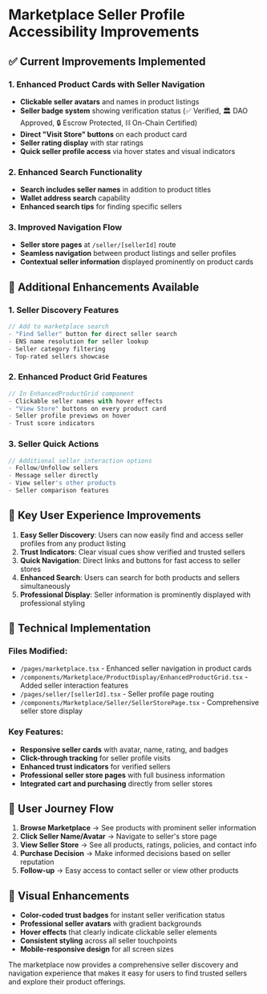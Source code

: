 # Marketplace Seller Profile Accessibility Improvements

## ✅ Current Improvements Implemented

### 1. Enhanced Product Cards with Seller Navigation
- **Clickable seller avatars** and names in product listings
- **Seller badge system** showing verification status (✅ Verified, 🏛️ DAO Approved, 🔒 Escrow Protected, ⛓️ On-Chain Certified)
- **Direct "Visit Store" buttons** on each product card
- **Seller rating display** with star ratings
- **Quick seller profile access** via hover states and visual indicators

### 2. Enhanced Search Functionality
- **Search includes seller names** in addition to product titles
- **Wallet address search** capability
- **Enhanced search tips** for finding specific sellers

### 3. Improved Navigation Flow
- **Seller store pages** at `/seller/[sellerId]` route
- **Seamless navigation** between product listings and seller profiles
- **Contextual seller information** displayed prominently on product cards

## 🚀 Additional Enhancements Available

### 1. Seller Discovery Features
```typescript
// Add to marketplace search
- "Find Seller" button for direct seller search
- ENS name resolution for seller lookup
- Seller category filtering
- Top-rated sellers showcase
```

### 2. Enhanced Product Grid Features
```typescript
// In EnhancedProductGrid component
- Clickable seller names with hover effects
- "View Store" buttons on every product card
- Seller profile previews on hover
- Trust score indicators
```

### 3. Seller Quick Actions
```typescript
// Additional seller interaction options
- Follow/Unfollow sellers
- Message seller directly
- View seller's other products
- Seller comparison features
```

## 🎯 Key User Experience Improvements

1. **Easy Seller Discovery**: Users can now easily find and access seller profiles from any product listing
2. **Trust Indicators**: Clear visual cues show verified and trusted sellers
3. **Quick Navigation**: Direct links and buttons for fast access to seller stores
4. **Enhanced Search**: Users can search for both products and sellers simultaneously
5. **Professional Display**: Seller information is prominently displayed with professional styling

## 🔧 Technical Implementation

### Files Modified:
- `/pages/marketplace.tsx` - Enhanced seller navigation in product cards
- `/components/Marketplace/ProductDisplay/EnhancedProductGrid.tsx` - Added seller interaction features
- `/pages/seller/[sellerId].tsx` - Seller profile page routing
- `/components/Marketplace/Seller/SellerStorePage.tsx` - Comprehensive seller store display

### Key Features:
- **Responsive seller cards** with avatar, name, rating, and badges
- **Click-through tracking** for seller profile visits
- **Enhanced trust indicators** for verified sellers
- **Professional seller store pages** with full business information
- **Integrated cart and purchasing** directly from seller stores

## 📱 User Journey Flow

1. **Browse Marketplace** → See products with prominent seller information
2. **Click Seller Name/Avatar** → Navigate to seller's store page
3. **View Seller Store** → See all products, ratings, policies, and contact info
4. **Purchase Decision** → Make informed decisions based on seller reputation
5. **Follow-up** → Easy access to contact seller or view other products

## 🎨 Visual Enhancements

- **Color-coded trust badges** for instant seller verification status
- **Professional seller avatars** with gradient backgrounds
- **Hover effects** that clearly indicate clickable seller elements
- **Consistent styling** across all seller touchpoints
- **Mobile-responsive design** for all screen sizes

The marketplace now provides a comprehensive seller discovery and navigation experience that makes it easy for users to find trusted sellers and explore their product offerings.